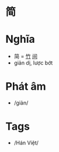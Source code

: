 # 简

# Nghĩa
* 简 = [竹](竹.md) [间](间.md)
* giản dị, lược bớt

# Phát âm
* /giản/

# Tags
* /Hán Việt/

